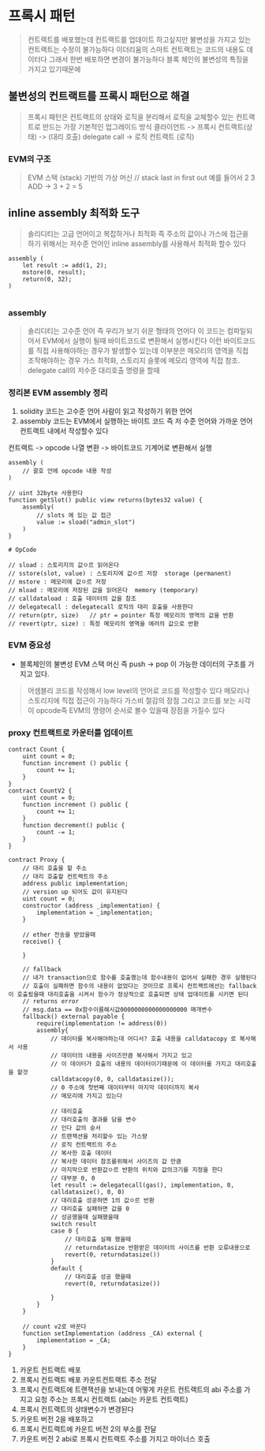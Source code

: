 # 프록시 패턴
> 컨트랙트를 배포했는데
> 컨트랙트를 업데이트 하고싶지만 불변성을 가지고 있는 컨트랙트는 수정이 불가능하다
> 이더리움의 스마트 컨트랙트는 코드의 내용도 데이터다 그래서 한번 배포하면 변경이 불가능하다
> 블록 체인의 불변성의 특징을 가지고 있기때문에

## 불변성의 컨트랙트를 프록시 패턴으로 해결
> 프록시 패턴은 컨트랙트의 상태와 로직을 분리해서 로직을 교체할수 있는 컨트랙트로 만드는 가장 기본적인 업그레이드 방식
> 클라이언트 -> 프록시 컨트랙트(상태) -> (대리 호출) delegate call -> 로직 컨트랙트 (로직)


### EVM의 구조
> EVM 스택 (stack) 기반의 가상 머신 // stack last in first out
> 예를 들어서 2 3 ADD -> 3 + 2  = 5

## inline assembly 최적화 도구

> 솔리디티는 고급 언어이고 복잡하거나 최적화 즉 주소의 값이나 가스에 접근을 하기 위해서는 저수준 언어인 inline assembly를 사용해서 최적화 할수 있다

```solidity
assembly (
    let result := add(1, 2);
    mstore(0, result);
    return(0, 32);
)


```

### assembly
> 솔리디티는 고수준 언어 즉 우리가 보기 쉬운 형태의 언어다 이 코드는 컴파일되어서 EVM에서 실행이 될때 바이트코드로 변환해서 실행시킨다 
> 이런 바이트코드를 직접 사용해야하는 경우가 발생할수 있는데 이부분은 메모리의 영역을 직접 조작해야하는 경우
> 가스 최적화, 스토리지 슬롯에 메모리 영역에 직접 참조. delegate call의 저수준 대리호출 명령을 할때 

### 정리본 EVM assembly 정리
1. solidity 코드는 고수준 언어 사람이 읽고 작성하기 위한 언어
2. assembly 코드는 EVM에서 실행하는 바이트 코드 즉 저 수준 언어와 가까운 언어 컨트랙트 내에서 작성할수 있다

컨트랙트 -> opcode 나열 변환 -> 바이트코드 기계어로 변환해서 실행 

```solidity
assembly (
    // 괄호 안에 opcode 내용 작성
)

// uint 32byte 사용한다 
function getSlot() public view returns(bytes32 value) {
    assembly(
        // slots 에 있는 값 접근
        value := sload("admin_slot")
    )
}

# OpCode

// sload : 스토리지의 값ㅇ르 읽어온다
// sstore(slot, value) : 스토리지에 값ㅇ르 저장  storage (permanent)
// mstore : 메모리에 값ㅇ르 저장
// mload : 메모리에 저장된 값을 읽어온다  memory (temporary)
// calldataload : 호출 데이터의 값을 참조
// delegatecall : delegatecall 로직의 대리 호출을 사용한다
// return(ptr, size)   // ptr = pointer 특정 메모리의 영역의 값을 반환 
// revert(ptr, size) : 특정 메모리의 영역을 에러의 값으로 반환 

```


### EVM 중요성
- 블록체인의 불변성 EVM 스택 머신 즉 push -> pop 이 가능한 데이터의 구조를 가지고 있다.
> 어셈블리 코드를 작성해서 low level의 언어로 코드를 작성할수 있다
> 메모리나 스토리지에 직접 접근이 가능하다
> 가스비 절감의 장점 그리고 코드를 보는 시각이 opcode즉 EVM의 명령어 순서로 볼수 있을때 장점을 가질수 있다

### proxy 컨트랙트로 카운터를 업데이트

```solidity
contract Count {
    uint count = 0;
    function increment () public {
        count += 1;
    }
}
contract CountV2 {
    uint count = 0;
    function increment () public {
        count += 1;
    }
    function decrement() public {
        count -= 1;
    }
}

contract Proxy {
    // 대리 호출을 할 주소
    // 대리 호출할 컨트랙트의 주소 
    address public implementation;
    // version up 되어도 값이 유지된다
    uint count = 0;
    constructor (address _implementation) {
        implementation = _implementation;
    }

    // ether 전송을 받았을때
    receive() {

    }

    // fallback
    // 내가 transaction으로 함수를 호출했는데 함수내용이 없어서 실패한 경우 실행된다
    // 호출이 실패하면 함수의 내용이 없었다는 것이므로 프록시 컨트랙트에선는 fallback이 호출됬을때 대리호출을 시켜서 함수가 정상적으로 호출되면 상태 업데이트를 시키면 된다
    // returns error
    // msg.data == 0x함수이름해시값0000000000000000000 매개변수
    fallback() external payable {
        require(implementation != address(0)) 
        assembly{
            // 데이터를 복사해야하는데 어디서? 호출 내용을 calldatacopy 로 복사해서 사용
            // 데이터의 내용을 사이즈만큼 복사해서 가지고 있고
            // 이 데이터가 호출의 내용의 데이터이기때문에 이 데이터를 가지고 대리호출을 할것
            calldatacopy(0, 0, calldatasize());
            // 0 주소에 첫번째 데이터부터 마지막 데이터까지 복사 
            // 메모리에 가지고 있는다

            // 대리호출
            // 대리호출의 결과를 담을 변수
            // 인다 값의 숭서
            // 트랜잭션을 처리할수 있는 가스량
            // 로직 컨트랙트의 주소
            // 복사한 호출 데이터
            // 복사한 데이터 참조를위해서 사이즈의 값 만큼
            // 마지막으로 반환값ㅇ르 반환의 위치와 값의크기를 지정을 한다
            // 대부분 0, 0
            let result := delegatecall(gas(), implementation, 0, 
            calldatasize(), 0, 0)
            // 대리호출 성공하면 1의 값ㅇ르 반환
            // 대리호출 실패하면 값을 0
            // 성공했을때 실패했을때 
            switch result 
            case 0 {
                // 대리호출 실패 했을때
                // returndatasize 반환받은 데이터의 사이즈를 반환 오류내용으로
                revert(0, returndatasize())
            }
            default {
                // 대리호출 성공 했을때
                revert(0, returndatasize())

            }
        }
    }
    
    // count v2로 바꾼다
    function setImplementation (address _CA) external {
        implementation = _CA;
    }
}
```

1. 카운트 컨트랙트 배포
2. 프록시 컨트랙트 배포 카운트컨트랙트 주소 전달
3. 프록시 컨트랙트에 트랜잭션을 보내는데 어떻게 카운트 컨트랙트의 abi 주소를 가지고 요청 주소는 프록시 컨트랙트 (abi는 카운트 컨트랙트)
4. 프록시 컨트랙트의 상태변수가 변경된다
5. 카운트 버전 2을 배포하고
6. 프록시 컨트랙트에 카운트 버전 2의 부소를 전달
7. 카운트 버전 2 abi로 프록시 컨트랙트 주소를 가지고 마이너스 호출
